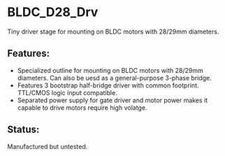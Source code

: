 # BLDC_D28_Drv 
Tiny driver stage for mounting on BLDC motors with 28/29mm diameters.

## Features:
* Specialized outline for mounting on BLDC motors with 28/29mm diameters. Can also be uesd as a general-purpose 3-phase bridge.
* Features 3 bootstrap half-bridge driver with common footprint. TTL/CMOS logic input compatible.
* Separated power supply for gate driver and motor power makes it capable to drive motors require high volatge.

## Status:
Manufactured but untested.
